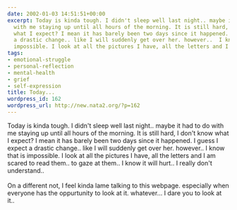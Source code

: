 ```yaml
---
date: 2002-01-03 14:51:51+00:00
excerpt: Today is kinda tough. I didn't sleep well last night.. maybe it had to do
  with me staying up until all hours of the morning. It is still hard, I don't know
  what I expect? I mean it has barely been two days since it happened. I guess I expect
  a drastic change.. like I will suddenly get over her. however..  I know that is
  impossible. I look at all the pictures I have, all the letters and I am sca...
tags:
- emotional-struggle
- personal-reflection
- mental-health
- grief
- self-expression
title: Today...
wordpress_id: 162
wordpress_url: http://new.nata2.org/?p=162
---
```


Today is kinda tough. I didn't sleep well last night.. maybe it had to do with me staying up until all hours of the morning. It is still hard, I don't know what I expect? I mean it has barely been two days since it happened. I guess I expect a drastic change.. like I will suddenly get over her. however..  I know that is impossible. I look at all the pictures I have, all the letters and I am scared to read them.. to gaze at them.. I know it will hurt.. I really don't understand..<br/><br/> On a different not, I feel kinda lame talking to this webpage. especially when everyone has the oppurtunity to look at it. whatever... I dare you to look at it..